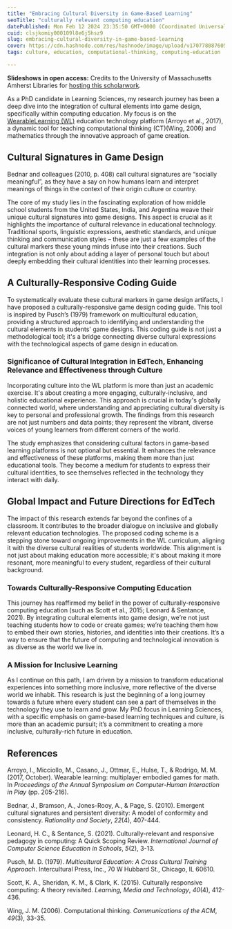 ```yaml
---
title: "Embracing Cultural Diversity in Game-Based Learning"
seoTitle: "culturally relevant computing education"
datePublished: Mon Feb 12 2024 23:35:50 GMT+0000 (Coordinated Universal Time)
cuid: clsjkomiy000109l8e6j5hsz9
slug: embracing-cultural-diversity-in-game-based-learning
cover: https://cdn.hashnode.com/res/hashnode/image/upload/v1707780876054/5745dfc2-652b-4df4-964d-79b885be1d5f.jpeg
tags: culture, education, computational-thinking, computing-education

---
```


**Slideshows in open access:** Credits to the University of Massachusetts Amherst Libraries for [hosting this scholarwork](https://scholarworks.umass.edu/education_working_papers/11/).

As a PhD candidate in Learning Sciences, my research journey has been a deep dive into the integration of cultural elements into game design, specifically within computing education. My focus is on the [WearableLearning (WL)](http://wearablelearning.org/) education technology platform (Arroyo et al., 2017), a dynamic tool for teaching computational thinking (CT)(Wing, 2006) and mathematics through the innovative approach of game creation.

## **Cultural Signatures in Game Design**

Bednar and colleagues (2010, p. 408) call cultural signatures are “socially meaningful”, as they have a say on how humans learn and interpret meanings of things in the context of their origin culture or country.

The core of my study lies in the fascinating exploration of how middle school students from the United States, India, and Argentina weave their unique cultural signatures into game designs. This aspect is crucial as it highlights the importance of cultural relevance in educational technology. Traditional sports, linguistic expressions, aesthetic standards, and unique thinking and communication styles – these are just a few examples of the cultural markers these young minds infuse into their creations. Such integration is not only about adding a layer of personal touch but about deeply embedding their cultural identities into their learning processes.

## **A Culturally-Responsive Coding Guide**

To systematically evaluate these cultural markers in game design artifacts, I have proposed a culturally-responsive game design coding guide. This tool is inspired by Pusch’s (1979) framework on multicultural education, providing a structured approach to identifying and understanding the cultural elements in students' game designs. This coding guide is not just a methodological tool; it's a bridge connecting diverse cultural expressions with the technological aspects of game design in education.

### **Significance of Cultural Integration in EdTech, Enhancing Relevance and Effectiveness through Culture**

Incorporating culture into the WL platform is more than just an academic exercise. It's about creating a more engaging, culturally-inclusive, and holistic educational experience. This approach is crucial in today's globally connected world, where understanding and appreciating cultural diversity is key to personal and professional growth. The findings from this research are not just numbers and data points; they represent the vibrant, diverse voices of young learners from different corners of the world.

The study emphasizes that considering cultural factors in game-based learning platforms is not optional but essential. It enhances the relevance and effectiveness of these platforms, making them more than just educational tools. They become a medium for students to express their cultural identities, to see themselves reflected in the technology they interact with daily.

## **Global Impact and Future Directions for EdTech**

The impact of this research extends far beyond the confines of a classroom. It contributes to the broader dialogue on inclusive and globally relevant education technologies. The proposed coding scheme is a stepping stone toward ongoing improvements in the WL curriculum, aligning it with the diverse cultural realities of students worldwide. This alignment is not just about making education more accessible; it's about making it more resonant, more meaningful to every student, regardless of their cultural background.

### **Towards Culturally-Responsive Computing Education**

This journey has reaffirmed my belief in the power of culturally-responsive computing education (such as Scott et al., 2015; Leonard & Sentance, 2021). By integrating cultural elements into game design, we’re not just teaching students how to code or create games; we’re teaching them how to embed their own stories, histories, and identities into their creations. It’s a way to ensure that the future of computing and technological innovation is as diverse as the world we live in.

### **A Mission for Inclusive Learning**

As I continue on this path, I am driven by a mission to transform educational experiences into something more inclusive, more reflective of the diverse world we inhabit. This research is just the beginning of a long journey towards a future where every student can see a part of themselves in the technology they use to learn and grow. My PhD focus in Learning Sciences, with a specific emphasis on game-based learning techniques and culture, is more than an academic pursuit; it’s a commitment to creating a more inclusive, culturally-rich future in education.

## **References**

Arroyo, I., Micciollo, M., Casano, J., Ottmar, E., Hulse, T., & Rodrigo, M. M. (2017, October). Wearable learning: multiplayer embodied games for math. In *Proceedings of the Annual Symposium on Computer-Human Interaction in Play* (pp. 205-216).

Bednar, J., Bramson, A., Jones-Rooy, A., & Page, S. (2010). Emergent cultural signatures and persistent diversity: A model of conformity and consistency. *Rationality and Society*, *22*(4), 407-444.

Leonard, H. C., & Sentance, S. (2021). Culturally-relevant and responsive pedagogy in computing: A Quick Scoping Review. *International Journal of Computer Science Education in Schools*, *5*(2), 3-13.

Pusch, M. D. (1979). *Multicultural Education: A Cross Cultural Training Approach*. Intercultural Press, Inc., 70 W Hubbard St., Chicago, IL 60610.

Scott, K. A., Sheridan, K. M., & Clark, K. (2015). Culturally responsive computing: A theory revisited. *Learning, Media and Technology*, *40*(4), 412-436.

Wing, J. M. (2006). Computational thinking. *Communications of the ACM*, *49*(3), 33-35.
